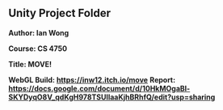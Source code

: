 ## Unity Project Folder
**Author: Ian Wong**

**Course: CS 4750**

**Title: MOVE!**

**WebGL Build: https://inw12.itch.io/move**
**Report: https://docs.google.com/document/d/10HkMOgaBl-SKYDyqO8V_qdKgH978TSUIlaaKjhBRhfQ/edit?usp=sharing**
